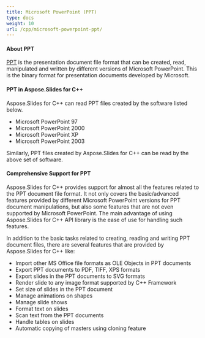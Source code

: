 ```yaml
---
title: Microsoft PowerPoint (PPT)
type: docs
weight: 10
url: /cpp/microsoft-powerpoint-ppt/
---
```


#### **About PPT**
[PPT](http://en.wikipedia.org/wiki/Microsoft_PowerPoint) is the presentation document file format that can be created, read, manipulated and written by different versions of Microsoft PowerPoint. This is the binary format for presentation documents developed by Microsoft. 
#### **PPT in Aspose.Slides for C++**
Aspose.Slides for C++ can read PPT files created by the software listed below. 

- Microsoft PowerPoint 97
- Microsoft PowerPoint 2000
- Microsoft PowerPoint XP
- Microsoft PowerPoint 2003

Similarly, PPT files created by Aspose.Slides for C++ can be read by the above set of software. 
#### **Comprehensive Support for PPT**
Aspose.Slides for C++ provides support for almost all the features related to the PPT document file format. It not only covers the basic/advanced features provided by different Microsoft PowerPoint versions for PPT document manipulations, but also some features that are not even supported by Microsoft PowerPoint. The main advantage of using Aspose.Slides for C++ API library is the ease of use for handling such features. 

In addition to the basic tasks related to creating, reading and writing PPT document files, there are several features that are provided by Aspose.Slides for C++ like: 

- Import other MS Office file formats as OLE Objects in PPT documents
- Export PPT documents to PDF, TIFF, XPS formats
- Export slides in the PPT documents to SVG formats
- Render slide to any image format supported by C++ Framework
- Set size of slides in the PPT document
- Manage animations on shapes
- Manage slide shows
- Format text on slides
- Scan text from the PPT documents
- Handle tables on slides
- Automatic copying of masters using cloning feature
